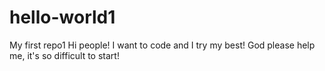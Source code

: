 # hello-world1
My first repo1
Hi people! 
I want to code and I try my best! 
God please help me, it's so difficult to start! 
